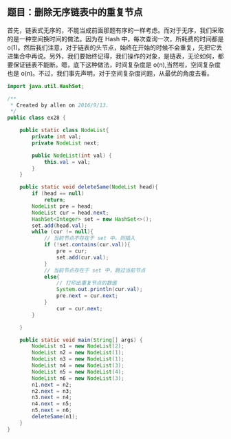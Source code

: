 ## 题目：删除无序链表中的重复节点

首先，链表式无序的，不能当成前面那题有序的一样考虑。而对于无序，我们采取的是一种空间换时间的做法。因为在 Hash 中，每次查询一次，所耗费的时间都是 o(1)。然后我们注意，对于链表的头节点，始终在开始的时候不会重复，先把它丢进集合中再说。另外，我们要始终记得，我们操作的对象，是链表，无论如何，都要保证链表不能断。嗯，底下这种做法，时间复杂度是 o(n),当然啦，空间复杂度也是 o(n)。不过，我们事先声明，对于空间复杂度问题，从最优的角度去看。



``` java
import java.util.HashSet;

/**
 * Created by allen on 2016/9/13.
 */
public class ex28 {

    public static class NodeList{
        private int val;
        private NodeList next;

        public NodeList(int val) {
            this.val = val;
        }
    }

    public static void deleteSame(NodeList head){
        if (head == null)
            return;
        NodeList pre = head;
        NodeList cur = head.next;
        HashSet<Integer> set = new HashSet<>();
        set.add(head.val);
        while (cur != null){
            // 当前节点不存在于 set 中，则插入
            if (!set.contains(cur.val)){
                pre = cur;
                set.add(cur.val);
            }
            // 当前节点存在于 set 中，跳过当前节点
            else{
                // 打印出重复节点的数值
                System.out.println(cur.val);
                pre.next = cur.next;
            }
                cur = cur.next;
        }

    }

    public static void main(String[] args) {
        NodeList n1 = new NodeList(2);
        NodeList n2 = new NodeList(1);
        NodeList n3 = new NodeList(1);
        NodeList n4 = new NodeList(3);
        NodeList n5 = new NodeList(4);
        NodeList n6 = new NodeList(3);
        n1.next = n2;
        n2.next = n3;
        n3.next = n4;
        n4.next = n5;
        n5.next = n6;
        deleteSame(n1);
    }
}

```

